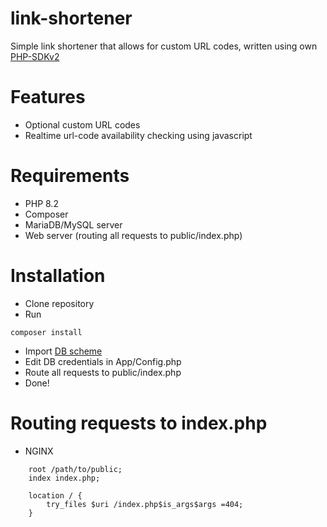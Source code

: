 # link-shortener

Simple link shortener that allows for custom URL codes, written using
own [PHP-SDKv2](https://github.com/lopatar/PHP-SDKv2)

# Features

- Optional custom URL codes
- Realtime url-code availability checking using javascript

# Requirements

- PHP 8.2
- Composer
- MariaDB/MySQL server
- Web server (routing all requests to public/index.php)

# Installation

- Clone repository
- Run

```shell
composer install
```

- Import [DB scheme](https://github.com/lopatar/link-shortener/blob/master/db.sql)
- Edit DB credentials in App/Config.php
- Route all requests to public/index.php
- Done!

# Routing requests to index.php

- NGINX

```
    root /path/to/public;
    index index.php;

    location / {
        try_files $uri /index.php$is_args$args =404;
    }
```